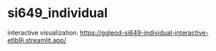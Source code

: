 # si649_individual

interactive visualization: https://ggleod-si649-individual-interactive-etlb9j.streamlit.app/

